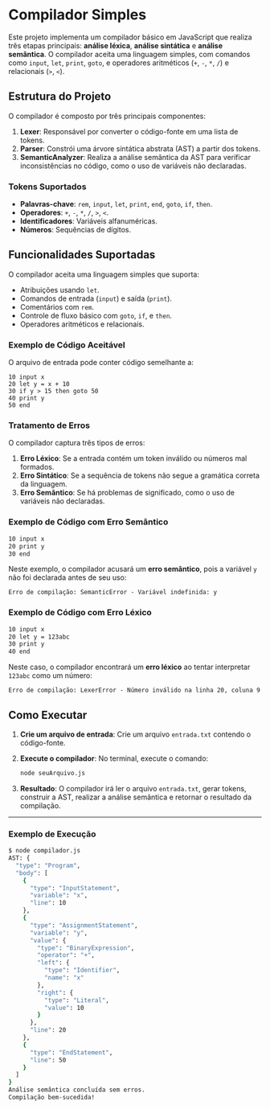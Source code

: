 # Compilador Simples

Este projeto implementa um compilador básico em JavaScript que realiza três etapas principais: **análise léxica**, **análise sintática** e **análise semântica**. O compilador aceita uma linguagem simples, com comandos como `input`, `let`, `print`, `goto`, e operadores aritméticos (`+`, `-`, `*`, `/`) e relacionais (`>`, `<`).

## Estrutura do Projeto

O compilador é composto por três principais componentes:

1. **Lexer**: Responsável por converter o código-fonte em uma lista de tokens.
2. **Parser**: Constrói uma árvore sintática abstrata (AST) a partir dos tokens.
3. **SemanticAnalyzer**: Realiza a análise semântica da AST para verificar inconsistências no código, como o uso de variáveis não declaradas.

### Tokens Suportados

- **Palavras-chave**: `rem`, `input`, `let`, `print`, `end`, `goto`, `if`, `then`.
- **Operadores**: `+`, `-`, `*`, `/`, `>`, `<`.
- **Identificadores**: Variáveis alfanuméricas.
- **Números**: Sequências de dígitos.

## Funcionalidades Suportadas

O compilador aceita uma linguagem simples que suporta:

- Atribuições usando `let`.
- Comandos de entrada (`input`) e saída (`print`).
- Comentários com `rem`.
- Controle de fluxo básico com `goto`, `if`, e `then`.
- Operadores aritméticos e relacionais.

### Exemplo de Código Aceitável

O arquivo de entrada pode conter código semelhante a:

```
10 input x
20 let y = x + 10
30 if y > 15 then goto 50
40 print y
50 end
```

### Tratamento de Erros

O compilador captura três tipos de erros:

1. **Erro Léxico**: Se a entrada contém um token inválido ou números mal formados.
2. **Erro Sintático**: Se a sequência de tokens não segue a gramática correta da linguagem.
3. **Erro Semântico**: Se há problemas de significado, como o uso de variáveis não declaradas.

### Exemplo de Código com Erro Semântico

```txt
10 input x
20 print y
30 end
```

Neste exemplo, o compilador acusará um **erro semântico**, pois a variável `y` não foi declarada antes de seu uso:

```
Erro de compilação: SemanticError - Variável indefinida: y
```

### Exemplo de Código com Erro Léxico

```txt
10 input x
20 let y = 123abc
30 print y
40 end
```

Neste caso, o compilador encontrará um **erro léxico** ao tentar interpretar `123abc` como um número:

```
Erro de compilação: LexerError - Número inválido na linha 20, coluna 9
```

## Como Executar

1. **Crie um arquivo de entrada**:
   Crie um arquivo `entrada.txt` contendo o código-fonte.

2. **Execute o compilador**:
   No terminal, execute o comando:

   ```bash
   node seuArquivo.js
   ```

3. **Resultado**:
   O compilador irá ler o arquivo `entrada.txt`, gerar tokens, construir a AST, realizar a análise semântica e retornar o resultado da compilação.

---

### Exemplo de Execução

```bash
$ node compilador.js
AST: {
  "type": "Program",
  "body": [
    {
      "type": "InputStatement",
      "variable": "x",
      "line": 10
    },
    {
      "type": "AssignmentStatement",
      "variable": "y",
      "value": {
        "type": "BinaryExpression",
        "operator": "+",
        "left": {
          "type": "Identifier",
          "name": "x"
        },
        "right": {
          "type": "Literal",
          "value": 10
        }
      },
      "line": 20
    },
    {
      "type": "EndStatement",
      "line": 50
    }
  ]
}
Análise semântica concluída sem erros.
Compilação bem-sucedida!
```

